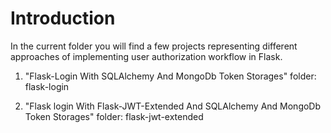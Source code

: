 # Introduction
In the current folder you will find a few projects representing different approaches of implementing user authorization workflow in Flask.

1. "Flask-Login With SQLAlchemy And MongoDb Token Storages"
folder: flask-login

2. "Flask login With Flask-JWT-Extended And SQLAlchemy And MongoDb Token Storages"
folder: flask-jwt-extended
